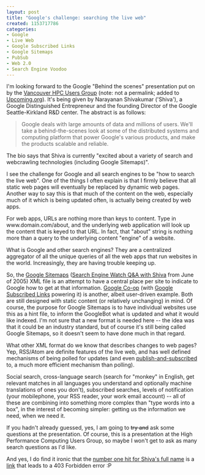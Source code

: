 ```yaml
--- 
layout: post
title: "Google's challenge: searching the live web"
created: 1153717786
categories: 
- Google
- Live Web
- Google Subscribed Links
- Google Sitemaps
- PubSub
- Web 2.0
- Search Engine Voodoo
---
```

<p>I&#39;m looking forward to the Google &quot;Behind the scenes&quot; presentation put on by the <a href="http://www.vanhpc.org/nextmeeting">Vancouver HPC Users Group</a> (note: not a permalink; added to <a href="http://upcoming.org/event/93536">Upcoming.org</a>). It&#39;s being given by  Narayanan Shivakumar (&#39;Shiva&#39;), a Google Distinguished Entrepreneur and the founding Director of the Google Seattle-Kirkland R&amp;D center. The abstract is as follows:</p><blockquote><p>Google deals with large amounts of data and millions of users. We&#39;ll take a behind-the-scenes look at some of the distributed systems and computing platform that power Google&#39;s various products, and make the products scalable and reliable.</p></blockquote><p>The bio says that Shiva is currently &quot;excited about a variety of search and webcrawling technologies (including Google Sitemaps)&quot;.</p><p>I see the challenge for Google and all search engines to be &quot;how to search the live web&quot;. One of the things I often explain is that I firmly believe that all static web pages will eventually be replaced by dynamic web pages. Another way to say this is that much of the content on the web, especially much of it which is being updated often, is actually being created by web apps.</p><p>For web apps, URLs are nothing more than keys to content. Type in www.domain.com/about, and the underlying web application will look up the content that is keyed to that URL. In fact, that &quot;about&quot; string is nothing more than a query to the underlying content &quot;engine&quot; of a website.</p><p>What is Google and other search engines? They are a centralized aggregator of all the unique queries of all the web apps that run websites in the world. Increasingly, they are having trouble keeping up. </p><p>So, the <a href="https://www.google.com/webmasters/sitemaps">Google Sitemaps</a> (<a href="http://blog.searchenginewatch.com/blog/050602-195224">Search Engine Watch Q&amp;A with Shiva</a> from June of 2005) XML file is an attempt to have a central place per site to indicate to Google how to get at that information. <a href="http://www.google.com/coop/">Google Co-op</a> (with <a href="http://www.google.com/coop/docs/guide_subscribed_links.html">Google Subscribed Links</a> powering it) is another, albeit user-driven example. Both are still designed with static content (or relatively unchanging) in mind. Of course, the purpose for Google Sitemaps is to have individual websites use this as a hint file, to inform the GoogleBot what is updated and what it would like indexed. I&#39;m not sure that a new format is needed here -- the idea was that it could be an industry standard, but of course it&#39;s still being called Google Sitemaps, so it doesn&#39;t seem to have done much in that regard.</p><p>What other XML format do we know that describes changes to web pages? Yep, RSS/Atom are definite features of the live web, and has well defined mechanisms of being polled for updates (and even <a href="http://www.jabber.org/jeps/jep-0060.html">publish-and-subscribed</a> to, a much more efficient mechanism than polling).</p><p>Social search, cross-language search (search for &quot;monkey&quot; in English, get relevant matches in all languages you understand and optionally machine translations of ones you don&#39;t), subscribed searches, levels of notification (your mobilephone, your RSS reader, your work email account) -- all of these are combining into something more complex than &quot;type words into a box&quot;, in the interest of becoming simpler: getting us the information we need, when we need it. </p><p>If you hadn&#39;t already guessed, yes, I am going to <strike>try and</strike> ask some questions at the presentation. Of course, this is a presentation at the High Performance Computing Users Group, so maybe I won&#39;t get to ask as many search questions as I&#39;d like. </p><p>And yes, I do find it ironic that the <a href="http://www.google.ca/search?q=Narayanan+Shivakumar">number one hit for Shiva&#39;s full name</a> is a <a href="http://www-db.stanford.edu/~shiva/">link</a> that leads to a 403 Forbidden error :P </p>
